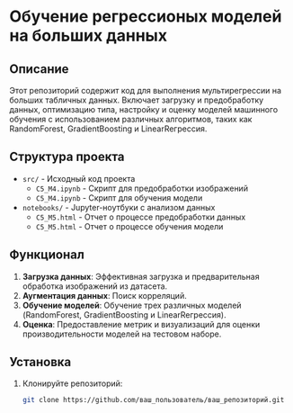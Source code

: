 # Обучение регрессионых моделей на больших данных

## Описание
Этот репозиторий содержит код для выполнения мультирегрессии на больших табличных данных. Включает загрузку и предобработку данных,
оптимизацию типа, настройку и оценку моделей машинного обучения с использованием различных алгоритмов, таких как RandomForest, GradientBoosting и LinearReгрессия.

## Структура проекта
- `src/` - Исходный код проекта
  - `C5_M4.ipynb` - Скрипт для предобработки изображений
  - `C5_M4.ipynb` - Скрипт для обучения модели
- `notebooks/` - Jupyter-ноутбуки с анализом данных
  - `C5_M5.html` - Отчет о процессе предобработки данных
  - `C5_M5.html` - Отчет о процессе обучения модели

## Функционал
1. **Загрузка данных**: Эффективная загрузка и предварительная обработка изображений из датасета.
2. **Аугментация данных**: Поиск корреляций.
3. **Обучение моделей**: Обучение трех различных моделей (RandomForest, GradientBoosting и LinearReгрессия).
4. **Оценка**: Предоставление метрик и визуализаций для оценки производительности моделей на тестовом наборе.

## Установка
1. Клонируйте репозиторий:
   ```bash
   git clone https://github.com/ваш_пользователь/ваш_репозиторий.git
